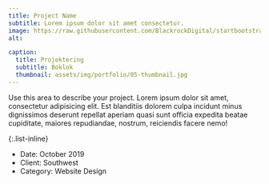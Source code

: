 ```yaml
---
title: Project Name
subtitle: Lorem ipsum dolor sit amet consectetur.
image: https://raw.githubusercontent.com/BlackrockDigital/startbootstrap-agency/master/src/assets/img/portfolio/05-full.jpg
alt: 

caption:
  title: Projektering
  subtitle: Boklok
  thumbnail: assets/img/portfolio/05-thumbnail.jpg
---
```

Use this area to describe your project. Lorem ipsum dolor sit amet, consectetur adipisicing elit. Est blanditiis dolorem culpa incidunt minus dignissimos deserunt repellat aperiam quasi sunt officia expedita beatae cupiditate, maiores repudiandae, nostrum, reiciendis facere nemo!

{:.list-inline}
- Date: October 2019
- Client: Southwest
- Category: Website Design


